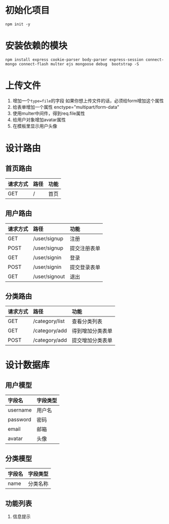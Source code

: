 # 初始化项目
```
npm init -y
```

# 安装依赖的模块
```
npm install express cookie-parser body-parser express-session connect-mongo connect-flash multer ejs mongoose debug  bootstrap -S
```

# 上传文件
1. 增加一个`type=file`的字段
如果你想上传文件的话，必须给form增加这个属性
2. 给表单增加一个属性 enctype="multipart/form-data"
3. 使用multer中间件，得到req.file属性
4. 给用户对象增加avatar属性
5. 在模板里显示用户头像

# 设计路由
## 首页路由
|请求方式|路径|功能|
|:----|:----|:----|
|GET|/|首页|

## 用户路由
|请求方式|路径|功能|
|:----|:----|:----|
|GET|/user/signup|注册|
|POST|/user/signup|提交注册表单|
|GET|/user/signin|登录|
|POST|/user/signin|提交登录表单|
|GET|/user/signout|退出|

## 分类路由
|请求方式|路径|功能|
|:----|:----|:----|
|GET|/category/list|查看分类列表|
|GET|/category/add|得到增加分类表单|
|POST|/category/add|提交增加分类表单|

# 设计数据库
## 用户模型
|字段名|字段类型|
|:----|:----|
|username|用户名|
|password|密码|
|email|邮箱|
|avatar|头像|

## 分类模型
|字段名|字段类型|
|:----|:----|
|name|分类名称|

## 功能列表
1. 信息提示

